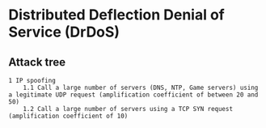 # Distributed Deflection Denial of Service (DrDoS)

## Attack tree

```text
1 IP spoofing
    1.1 Call a large number of servers (DNS, NTP, Game servers) using a legitimate UDP request (amplification coefficient of between 20 and 50)
    1.2 Call a large number of servers using a TCP SYN request (amplification coefficient of 10)
```
